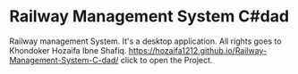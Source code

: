 # Railway Management System C#dad
 Railway management System. It's a desktop application. All rights goes to Khondoker Hozaifa Ibne Shafiq.
https://hozaifa1212.github.io/Railway-Management-System-C-dad/ click to open the Project.
